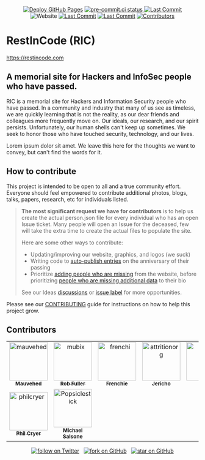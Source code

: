 <p align="center">
  <p align="center">
    <a href="https://github.com/restincode/restincode/actions/workflows/pages/pages-build-deployment"><img alt="Deploy GitHub Pages" src="https://img.shields.io/github/deployments/restincode/restincode/github-pages?style=flat&logoColor=turquoise&label=latest%20deploy"></a>
    <a href ="https://results.pre-commit.ci/latest/github/restincode/restincode/main"><img alt="pre-commit.ci status" src="https://results.pre-commit.ci/badge/github/restincode/restincode/main.svg">
    <a href="https://github.com/restincode/restincode/commits/main"><img alt="Last Commit" src="https://img.shields.io/github/last-commit/restincode/restincode?style=flat&logoColor=turquoise"></a>
    <br>
    <img alt="Website" src="https://img.shields.io/website?url=https%3A%2F%2Frestincode.com&style=flat&logoColor=turquoise&label=restincode.com">
    <a href="https://github.com/restincode/restincode/issues"><img alt="Last Commit" src="https://img.shields.io/github/issues-raw/restincode/restincode?style=flat&logoColor=turquoise"></a>
    <a href="https://github.com/restincode/restincode/pulls"><img alt="Last Commit" src="https://img.shields.io/github/issues-pr-raw/restincode/restincode?style=flat&logoColor=turquoise"></a>
    <a href="https://github.com/restincode/restincode/graphs/contributors"><img alt="Contributors" src="https://img.shields.io/github/contributors/restincode/restincode?style=flat&logoColor=turquoise"/></a>
  </p>
</p>

# RestInCode (RIC)

https://restincode.com

## A memorial site for Hackers and InfoSec people who have passed.

RIC is a memorial site for Hackers and Information Security people who have passed. In a community and industry that many of us see as timeless, we are quickly learning that is not the reality, as our dear friends and colleagues more frequently move on. Our ideals, our research, and our spirit persists. Unfortunately, our human shells can't keep up sometimes. We seek to honor those who have touched security, technology, and our lives.

Lorem ipsum dolor sit amet. We leave this here for the thoughts we want to convey, but can't find the words for it.

## How to contribute

This project is intended to be open to all and a true community effort. Everyone should feel empowered to contribute additional photos, blogs, talks, papers, research, etc for individuals listed.

> **The most significant request we have for contributors** is to help us create the actual person.json file for every individual who has an open Issue ticket. Many people will open an Issue for the deceased, few will take the extra time to create the actual files to populate the site.
>
> Here are some other ways to contribute:
>
> - Updating/improving our website, graphics, and logos (we suck)
> - Writing code to [auto-publish entries](#174) on the anniversary of their passing
> - Prioritize [adding people who are missing](https://github.com/restincode/restincode/issues?q=is%3Aissue+is%3Aopen+sort%3Acreated-asc+label%3A%22Add+Person%22) from the website, before prioritizing [people who are missing additional data](https://github.com/restincode/restincode/issues?q=is%3Aissue+is%3Aopen+sort%3Acreated-asc+label%3A%22Add+Data%22+label%3A%22Person+Added%22) to their bio
>
> See our Ideas [discussions](https://github.com/restincode/restincode/discussions/categories/ideas?discussions_q=category%3AIdeas+) or [issue label](https://github.com/restincode/restincode/issues?q=is%3Aopen+is%3Aissue+label%3AIdeas) for more opportunities.

Please see our [CONTRIBUTING](https://github.com/restincode/restincode/blob/main/CONTRIBUTING.md) guide for instructions on how to help this project grow.

## Contributors

<!-- readme: collaborators,contributors -start -->
<table>
<tr>
    <td align="center">
        <a href="https://github.com/mauvehed">
            <img src="https://avatars.githubusercontent.com/u/141381?v=4" width="100;" alt="mauvehed"/>
            <br />
            <sub><b>Mauvehed</b></sub>
        </a>
    </td>
    <td align="center">
        <a href="https://github.com/mubix">
            <img src="https://avatars.githubusercontent.com/u/679319?v=4" width="100;" alt="mubix"/>
            <br />
            <sub><b>Rob Fuller</b></sub>
        </a>
    </td>
    <td align="center">
        <a href="https://github.com/frenchi">
            <img src="https://avatars.githubusercontent.com/u/1568199?v=4" width="100;" alt="frenchi"/>
            <br />
            <sub><b>Frenchie</b></sub>
        </a>
    </td>
    <td align="center">
        <a href="https://github.com/attritionorg">
            <img src="https://avatars.githubusercontent.com/u/3095424?v=4" width="100;" alt="attritionorg"/>
            <br />
            <sub><b>Jericho</b></sub>
        </a>
    </td>
    <td align="center">
        <a href="https://github.com/7etsuo">
            <img src="https://avatars.githubusercontent.com/u/90065760?v=4" width="100;" alt="7etsuo"/>
            <br />
            <sub><b>Abc</b></sub>
        </a>
    </td>
    <td align="center">
        <a href="https://github.com/todb">
            <img src="https://avatars.githubusercontent.com/u/24144?v=4" width="100;" alt="todb"/>
            <br />
            <sub><b>Tod Beardsley</b></sub>
        </a>
    </td></tr>
<tr>
    <td align="center">
        <a href="https://github.com/philcryer">
            <img src="https://avatars.githubusercontent.com/u/43070?v=4" width="100;" alt="philcryer"/>
            <br />
            <sub><b>Phil Cryer</b></sub>
        </a>
    </td>
    <td align="center">
        <a href="https://github.com/Popsiclestick">
            <img src="https://avatars.githubusercontent.com/u/5554398?v=4" width="100;" alt="Popsiclestick"/>
            <br />
            <sub><b>Michael Salsone</b></sub>
        </a>
    </td></tr>
</table>
<!-- readme: collaborators,contributors -end -->

<p align="center">
  <p align="center">
    <a href="https://twitter.com/intent/follow?screen_name=restincode"><img src="https://img.shields.io/twitter/follow/restincode?style=social&logo=twitter" alt="follow on Twitter"></a> &nbsp;
    <a href="https://github.com/restincode/restincode/fork"><img src="https://img.shields.io/github/forks/restincode/restincode?label=Fork&style=social" alt="fork on GitHub"></a> &nbsp;
    <a href="https://github.com/restincode/restincode"><img src="https://img.shields.io/github/stars/restincode/restincode?style=social" alt="star on GitHub"></a>
  </p>
</p>
